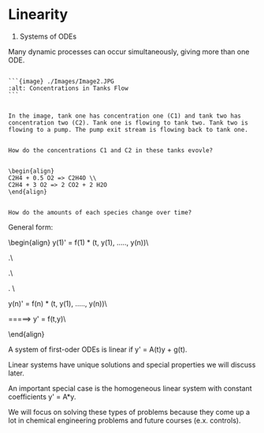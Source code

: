 # Linearity
1. Systems of ODEs


Many dynamic processes can occur simultaneously, giving more than one ODE.

````{example} Concentration Change Over Time

```{image} ./Images/Image2.JPG
:alt: Concentrations in Tanks Flow
```


In the image, tank one has concentration one (C1) and tank two has concentration two (C2). Tank one is flowing to tank two. Tank two is flowing to a pump. The pump exit stream is flowing back to tank one. 


How do the concentrations C1 and C2 in these tanks evovle?


\begin{align}
C2H4 + 0.5 O2 => C2H4O \\
C2H4 + 3 O2 => 2 CO2 + 2 H2O
\end{align}


How do the amounts of each species change over time?
````

General form: 


\begin{align}
y(1)' = f(1) * (t, y(1), ....., y(n))\\

.\\

.\\

.      \\ 

y(n)' = f(n) * (t, y(1), ....., y(n))\\

 =====>  y' = f(t,y)\\

\end{align}


A system of first-oder ODEs is linear if y' = A(t)y + g(t).


Linear systems have unique solutions and special properties we will discuss later. 


An important special case is the homogeneous linear system with constant coefficients y' = A*y.


We will focus on solving these types of problems because they come up a lot in chemical engineering problems and future courses (e.x. controls).  
